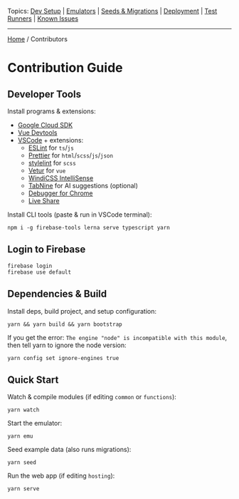 Topics: [Dev Setup](./Contributors.md) | [Emulators](./Emulators.md) | [Seeds & Migrations](./Seeds-Migrations.md) | [Deployment](./Deployment/Index.md) | [Test Runners](./Runners/Index.md) | [Known Issues](./Known-Issues.md)

---

[Home](../README.md) / Contributors

# Contribution Guide

## Developer Tools

Install programs & extensions:

- [Google Cloud SDK](https://cloud.google.com/sdk)
- [Vue Devtools](https://chrome.google.com/webstore/detail/vuejs-devtools/nhdogjmejiglipccpnnnanhbledajbpd)
- [VSCode](https://code.visualstudio.com/download) + extensions:
  - [ESLint](https://marketplace.visualstudio.com/items?itemName=dbaeumer.vscode-eslint) for `ts`/`js`
  - [Prettier](https://marketplace.visualstudio.com/items?itemName=esbenp.prettier-vscode) for `html`/`scss`/`js`/`json`
  - [stylelint](https://marketplace.visualstudio.com/items?itemName=stylelint.vscode-stylelint) for `scss`
  - [Vetur](https://marketplace.visualstudio.com/items?itemName=octref.vetur) for `vue`
  - [WindiCSS IntelliSense](https://marketplace.visualstudio.com/items?itemName=voorjaar.windicss-intellisense)
  - [TabNine](https://marketplace.visualstudio.com/items?itemName=TabNine.tabnine-vscode) for AI suggestions (optional)
  - [Debugger for Chrome](https://marketplace.visualstudio.com/items?itemName=msjsdiag.debugger-for-chrome)
  - [Live Share](https://marketplace.visualstudio.com/items?itemName=MS-vsliveshare.vsliveshare)

Install CLI tools (paste & run in VSCode terminal):

```
npm i -g firebase-tools lerna serve typescript yarn
```

## Login to Firebase

```
firebase login
firebase use default
```

## Dependencies & Build

Install deps, build project, and setup configuration:

```
yarn && yarn build && yarn bootstrap
```

If you get the error: `The engine "node" is incompatible with this module`, then tell yarn to ignore the node version:

```
yarn config set ignore-engines true
```

## Quick Start

Watch & compile modules (if editing `common` or `functions`):

```
yarn watch
```

Start the emulator:

```
yarn emu
```

Seed example data (also runs migrations):

```
yarn seed
```

Run the web app (if editing `hosting`):

```
yarn serve
```
